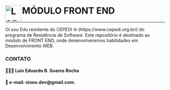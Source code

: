 # <img src="https://www.w3.org/html/logo/img/mark-word-icon.png" alt="Logo do HTML5" width="50" height="50" align="left"> MÓDULO FRONT END
<hr>
Oi sou Edu residente do CEPEDI 🌐 (https://www.cepedi.org.br/) do programa de Residência de Software. Este repositório é destinado ao módulo de FRONT END, onde desenvolveremos habilidades em Desenvolvimento WEB.

<h3>CONTATO</h3>

<h4>🧑🏾‍💻 Luis Eduardo B. Soares Rocha</h4>
<h4>📧 e-mail: nixeo.dev@gmail.com.</h4>